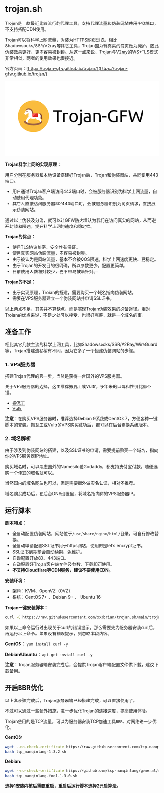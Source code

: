 # trojan.sh

Trojan是一款最近比较流行的代理工具，支持代理流量和伪装网站共用443端口，不支持搭配CDN使用。

Trojan可以将科学上网流量，伪装为HTTPS网页浏览。相比Shadowsocks/SSR/V2ray等其它工具，Trojan因为有真实的网页做为掩护，因此伪装效果更好，更不容易被封锁。从这一点来说，Trojan与V2ray的WS+TLS模式非常相似，两者的使用效果也很接近。

官方页面：[https://trojan-gfw.github.io/trojan/](https://trojan-gfw.github.io/trojan/)

![logo](/trojan.sh.png)

**Trojan科学上网的实现原理：**

用户分别在服务器和本地设备搭建好Trojan后，Trojan和伪装网站，共同使用443端口。

* 用户通过Trojan客户端访问443端口时，会被服务器识别为科学上网流量，自动使用代理功能。
* 其它人直接访问服务器80/443端口时，会被服务器识别为网页请求，直接展示伪装网站。

通过以上伪装及分流，就可以让GFW防火墙认为我们在访问真实的网站，从而避开封锁和限速，提升科学上网的速度和稳定性。

**Trojan的优点：**

* 使用TLS协议加密，安全性有保证。
* 使用真实网站伪装流量，不容易被封锁。
* 由于被认为是网站流量，基本不会被QOS限速，科学上网速度更快、更稳定。
* 由于Trojan的开发目的很明确，所以参数更少，配置更简单。
* ~~目前使用人数相对较少，更不容易被墙针对。~~

**Trojan的不足：**

* 出于实现原理，Troian的搭建，需要购买一个域名指向伪装网站。
* 需要在VPS服务器建立一个伪装网站并申请SSL证书。
  
以上两点不足，其实并不算缺点，而是实现Trojan伪装效果的必备途径。相对Trojan的优点来说，不足之处可以接受，也很好克服，就是一个域名的事。

## 准备工作

相比其它几款主流的科学上网工具，比如Shadowsocks/SSR/V2Ray/WireGuard等，Trojan搭建流程稍有不同，因为它多了一个搭建伪装网站的步骤。

### 1. VPS服务器

搭建Trojan代理的第一步，当然是获得一台国外的VPS服务器。

关于VPS服务器的选择，这里推荐搬瓦工或Vultr，多年来的口碑和性价比都不错。

* [搬瓦工](https://bwh88.net/)
* [Vultr](https://www.vultr.com/)

**注意**：在购买VPS服务器时，推荐选择Debian 9系统或CentOS 7，方便各种一键脚本的安装。搬瓦工或Vultr的VPS购买成功后，都可以在后台更换系统版本。

### 2. 域名解析

由于涉及到伪装网站的搭建，以及SSL证书的申请，需要提前购买一个域名，指向你的VPS服务器IP地址。

购买域名时，可以考虑国外的Namesilo或Godaddy，都支持支付宝付款，随便选购一个便宜的域名就可以。

当然国内的域名网站也可以，但是需要额外做实名认证，相对不推荐。

域名购买成功后，在后台DNS设置里，将域名指向你的VPS服务器IP。

## 运行脚本

**脚本特点：**

* 全自动配置伪装网站，网站位于`/usr/share/nginx/html/`目录，可自行修改替换。
* 全自动申请配置SSL证书用于https网站，使用的是let’s encrypt证书。
* SSL证书到期前会自动续期，免维护。
* 自动配置开放80、443端口。
* 自动配置好Trojan客户端文件及参数，下载即可使用。
* **不支持Cloudflare等CDN服务，建议不要使用CDN。**

**安装环境：**

* 架构：KVM、OpenVZ（OVZ）
* 系统：CentOS 7+ 、Debian 9+ 、 Ubuntu 16+

**Trojan一键安装脚本：**

```sh
curl -O https://raw.githubusercontent.com/xxxbrian/trojan.sh/main/trojan.sh && chmod +x trojan.sh && ./trojan.sh
```

如果以上命令运行时出现关于curl的错误提示，那么需要先为服务器安装curl后，再运行以上命令。如果没有错误提示，则忽略本段内容。

**CentOS：**
`yum install curl -y`

**Debian/Ubuntu：**
`apt-get install curl -y`

**注意**：Trojan服务器端安装完成后，会提供Trojan客户端配置文件供下载，建议下载备用。

## 开启BBR优化

以上各步骤完成后，Trojan服务器端已经搭建完成，可以直接使用了。

不过可以通过一些额外措施，进一步优化Trojan的连接速度，提高使用体验。

Trojan使用的是TCP流量，可以为服务器安装TCP加速工具`BBR`，对网络进一步优化。

**CentOS:**

```sh
wget --no-check-certificate https://raw.githubusercontent.com/tcp-nanqinlang/general/master/General/CentOS/bash/tcp_nanqinlang-1.3.2.sh
bash tcp_nanqinlang-1.3.2.sh
```

**Debian:**

```sh
wget --no-check-certificate https://github.com/tcp-nanqinlang/general/releases/download/3.4.2.1/tcp_nanqinlang-fool-1.3.0.sh
bash tcp_nanqinlang-fool-1.3.0.sh
```

**选择1安装内核后需要重启，重启后运行脚本选择2开启算法。**
